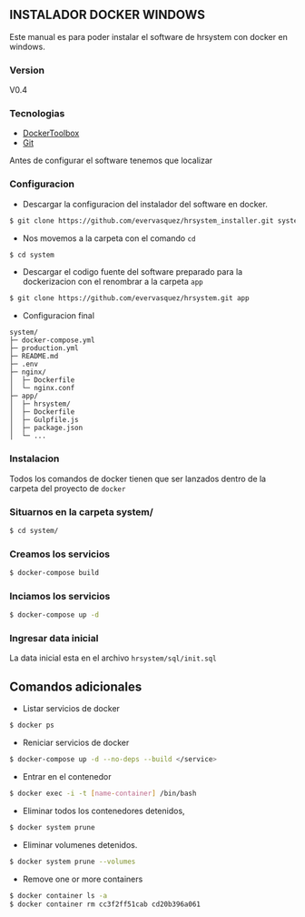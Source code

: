 ## INSTALADOR DOCKER WINDOWS
Este manual es para poder instalar el software de hrsystem con docker en windows.

### Version
V0.4

### Tecnologias

* [DockerToolbox](https://drive.google.com/file/d/1ebWirBtiEBDf7JVL4utbmAH9ktqH0j8y/view?usp=sharing)
* [Git](https://git-scm.com)

Antes de configurar el software tenemos que localizar 

### Configuracion
* Descargar la configuracion del instalador del software en docker.
```sh
$ git clone https://github.com/evervasquez/hrsystem_installer.git system
```

* Nos movemos a la carpeta con el comando `cd`
```sh
$ cd system
```

* Descargar el codigo fuente del software preparado para la dockerizacion con el renombrar a la carpeta ``app``
```sh
$ git clone https://github.com/evervasquez/hrsystem.git app
```

* Configuracion  final
```
system/
├─ docker-compose.yml
├─ production.yml
├─ README.md
├─ .env
├─ nginx/
│  ├─ Dockerfile
│  └─ nginx.conf
├─ app/
│  ├─ hrsystem/
│  ├─ Dockerfile
│  ├─ Gulpfile.js
│  ├─ package.json
│  └─ ...
```

### Instalacion
Todos los comandos de docker tienen que ser lanzados dentro de la carpeta del proyecto de `docker`

### Situarnos en la carpeta system/
```sh
$ cd system/
```

### Creamos los servicios
```sh
$ docker-compose build
```

### Inciamos los servicios
```sh
$ docker-compose up -d
```

### Ingresar data inicial 
La data inicial esta en el archivo `hrsystem/sql/init.sql` 

## Comandos adicionales
* Listar servicios de docker
```sh
$ docker ps
```

* Reniciar servicios de docker
```sh
$ docker-compose up -d --no-deps --build </service>
```

* Entrar en el contenedor
```sh
$ docker exec -i -t [name-container] /bin/bash
```

* Eliminar todos los contenedores detenidos, 
```sh
$ docker system prune
```

* Eliminar volumenes detenidos.
```sh
$ docker system prune --volumes
```

* Remove one or more containers
```sh
$ docker container ls -a
$ docker container rm cc3f2ff51cab cd20b396a061
```
